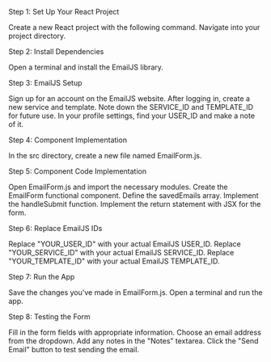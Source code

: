 
Step 1: Set Up Your React Project

Create a new React project with the following command.
Navigate into your project directory.

Step 2: Install Dependencies

Open a terminal and install the EmailJS library.

Step 3: EmailJS Setup

Sign up for an account on the EmailJS website.
After logging in, create a new service and template.
Note down the SERVICE_ID and TEMPLATE_ID for future use.
In your profile settings, find your USER_ID and make a note of it.

Step 4: Component Implementation

In the src directory, create a new file named EmailForm.js.

Step 5: Component Code Implementation

Open EmailForm.js and import the necessary modules.
Create the EmailForm functional component.
Define the savedEmails array.
Implement the handleSubmit function.
Implement the return statement with JSX for the form.

Step 6: Replace EmailJS IDs

Replace "YOUR_USER_ID" with your actual EmailJS USER_ID.
Replace "YOUR_SERVICE_ID" with your actual EmailJS SERVICE_ID.
Replace "YOUR_TEMPLATE_ID" with your actual EmailJS TEMPLATE_ID.

Step 7: Run the App

Save the changes you've made in EmailForm.js.
Open a terminal and run the app.

Step 8: Testing the Form

Fill in the form fields with appropriate information.
Choose an email address from the dropdown.
Add any notes in the "Notes" textarea.
Click the "Send Email" button to test sending the email.
